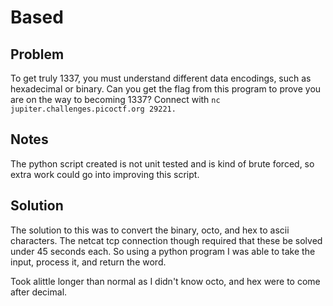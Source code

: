# Based
## Problem
To get truly 1337, you must understand different data encodings, such as hexadecimal or binary. Can you get the flag from this program to prove you are on the way to becoming 1337? Connect with `nc jupiter.challenges.picoctf.org 29221.`

## Notes
The python script created is not unit tested and is kind of brute forced, so extra work could go into improving this script.

## Solution
The solution to this was to convert the binary, octo, and hex to ascii characters.  The netcat tcp connection though required that these be solved under 45 seconds each.  So using a python program I was able to take the input, process it, and return the word.

Took alittle longer than normal as I didn't know octo, and hex were to come after decimal.
